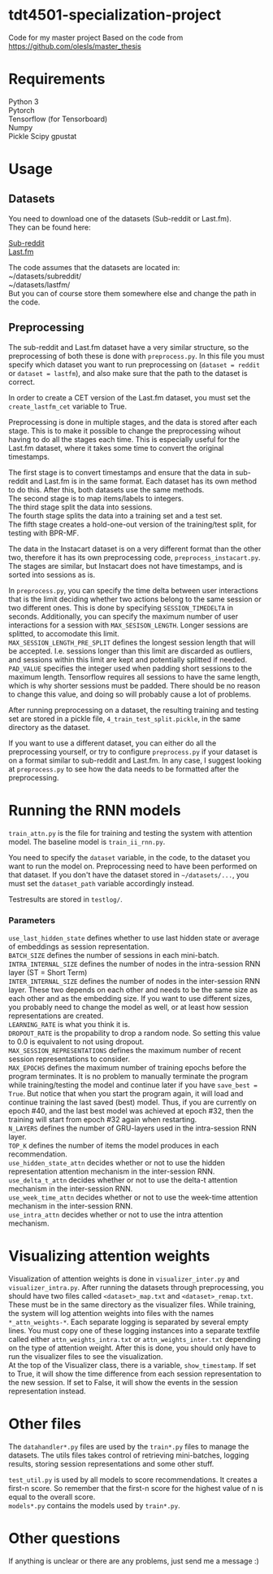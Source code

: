 # tdt4501-specialization-project
Code for my master project
Based on the code from https://github.com/olesls/master_thesis

# Requirements
Python 3  
Pytorch  
Tensorflow (for Tensorboard)  
Numpy  
Pickle
Scipy
gpustat

# Usage

## Datasets
You need to download one of the datasets (Sub-reddit or Last.fm).  
They can be found here:  
  
[Sub-reddit](https://www.kaggle.com/colemaclean/subreddit-interactions)  
[Last.fm](http://www.dtic.upf.edu/~ocelma/MusicRecommendationDataset/lastfm-1K.html)  
  
The code assumes that the datasets are located in:  
~/datasets/subreddit/  
~/datasets/lastfm/  
But you can of course store them somewhere else and change the path in the code.  
  
## Preprocessing
The sub-reddit and Last.fm dataset have a very similar structure, so the preprocessing of both these is done with `preprocess.py`. In this file you must specify which dataset you want to run preprocessing on (`dataset = reddit` or `dataset = lastfm`), and also make sure that the path to the dataset is correct.

In order to create a CET version of the Last.fm dataset, you must set the `create_lastfm_cet` variable to True.
  
Preprocessing is done in multiple stages, and the data is stored after each stage. This is to make it possible to change the preprocessing wihout having to do all the stages each time. This is especially useful for the Last.fm dataset, where it takes some time to convert the original timestamps.  
  
The first stage is to convert timestamps and ensure that the data in sub-reddit and Last.fm is in the same format. Each dataset has its own method to do this. After this, both datasets use the same methods.  
The second stage is to map items/labels to integers.  
The third stage split the data into sessions.  
The fourth stage splits the data into a training set and a test set.  
The fifth stage creates a hold-one-out version of the training/test split, for testing with BPR-MF.  
  
The data in the Instacart dataset is on a very different format than the other two, therefore it has its own preprocessing code, `preprocess_instacart.py`. The stages are similar, but Instacart does not have timestamps, and is sorted into sessions as is.  
  
In `preprocess.py`, you can specify the time delta between user interactions that is the limit deciding whether two actions belong to the same session or two different ones. This is done by specifying `SESSION_TIMEDELTA` in seconds. Additionally, you can specify the maximum number of user interactions for a session with `MAX_SESISON_LENGTH`. Longer sessions are splitted, to accomodate this limit.  
`MAX_SESSION_LENGTH_PRE_SPLIT` defines the longest session length that will be accepted. I.e. sessions longer than this limit are discarded as outliers, and sessions within this limit are kept and potentially splitted if needed.  
`PAD_VALUE` specifies the integer used when padding short sessions to the maximum length. Tensorflow requires all sessions to have the same length, which is why shorter sessions must be padded. There should be no reason to change this value, and doing so will probably cause a lot of problems.  
  
After running preprocessing on a dataset, the resulting training and testing set are stored in a pickle file, `4_train_test_split.pickle`, in the same directory as the dataset.   
  
If you want to use a different dataset, you can either do all the preprocessing yourself, or try to configure `preprocess.py` if your dataset is on a format similar to sub-reddit and Last.fm. In any case, I suggest looking at `preprocess.py` to see how the data needs to be formatted after the preprocessing.  
  
# Running the RNN models
`train_attn.py` is the file for training and testing the system with attention model. The baseline model is `train_ii_rnn.py`.   
  
You need to specify the `dataset` variable, in the code, to the dataset you want to run the model on. Preprocessing need to have been performed on that dataset. If you don't have the dataset stored in `~/datasets/...`, you must set the `dataset_path` variable accordingly instead.  

Testresults are stored in `testlog/`.  
  
### Parameters
`use_last_hidden_state` defines whether to use last hidden state or average of embeddings as session representation.  
`BATCH_SIZE` defines the number of sessions in each mini-batch.  
`INTRA_INTERNAL_SIZE` defines the number of nodes in the intra-session RNN layer (ST = Short Term)  
`INTER_INTERNAL_SIZE` defines the number of nodes in the inter-session RNN layer. These two depends on each other and needs to be the same size as each other and as the embedding size. If you want to use different sizes, you probably need to change the model as well, or at least how session representations are created.  
`LEARNING_RATE` is what you think it is.  
`DROPOUT_RATE` is the propability to drop a random node. So setting this value to 0.0 is equivalent to not using dropout.  
`MAX_SESSION_REPRESENTATIONS` defines the maximum number of recent session representations to consider.  
`MAX_EPOCHS` defines the maximum number of training epochs before the program terminates. It is no problem to manually terminate the program while training/testing the model and continue later if you have `save_best = True`. But notice that when you start the program again, it will load and continue training the last saved (best) model. Thus, if you are currently on epoch #40, and the last best model was achieved at epoch #32, then the training will start from epoch #32 again when restarting.  
`N_LAYERS` defines the number of GRU-layers used in the intra-session RNN layer.  
`TOP_K` defines the number of items the model produces in each recommendation.  
`use_hidden_state_attn` decides whether or not to use the hidden representation attention mechanism in the inter-session RNN.  
`use_delta_t_attn` decides whether or not to use the delta-t attention mechanism in the inter-session RNN.  
`use_week_time_attn` decides whether or not to use the week-time attention mechanism in the inter-session RNN.  
`use_intra_attn` decides whether or not to use the intra attention mechanism.  

  
# Visualizing attention weights
Visualization of attention weights is done in `visualizer_inter.py` and `visualizer_intra.py`.
After running the datasets through preprocessing, you should have two files called `<dataset>_map.txt` and `<dataset>_remap.txt`. These must be in the same directory as the visualizer files. While training, the system will log attention weights into files with the names `*_attn_weights-*`. Each separate logging is separated by several empty lines. You must copy one of these logging instances into a separate textfile called either `attn_weights_intra.txt` or `attn_weights_inter.txt` depending on the type of attention weight. After this is done, you should only have to run the visualizer files to see the visualization.  
At the top of the Visualizer class, there is a variable, `show_timestamp`. If set to True, it will show the time difference from each session representation to the new session. If set to False, it will show the events in the session representation instead.

# Other files
The `datahandler*.py` files are used by the `train*.py` files to manage the datasets. The utils files takes control of retrieving mini-batches, logging results, storing session representations and some other stuff.

`test_util.py` is used by all models to score recommendations. It creates a first-n score. So remember that the first-n score for the highest value of n is equal to the overall score.  
`models*.py` contains the models used by `train*.py`.

# Other questions
If anything is unclear or there are any problems, just send me a message :)
